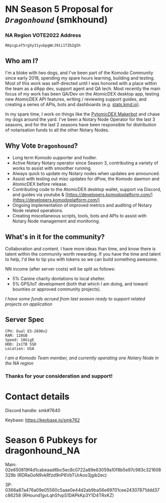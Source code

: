 # NN Season 5 Proposal for *`Dragonhound`* (smkhound)

### NA Region VOTE2022 Address
```
RKpigLeT5rgXy31yubpgWcJ91i1TZbZg5h
```

## Who am I?
I'm a bloke with two dogs, and I've been part of the Komodo Community since early 2018, spending my spare hours learning, building and testing.
Most of this work was self-directed until I was honored with a place within the team as a dApp dev, support agent and QA tech.
Most recently the main focus of my work has been QA/Dev on the AtomicDEX desktop app, testing new AtomicDEX API features, writing / reviewing support guides, and 
creating a series of APIs, bots and dashboards (e.g. [stats.kmd.io](http://stats.kmd.io)).

In my spare time, I work on things like the [PytomicDEX Makerbot](https://github.com/smk762/pytomicDEX_makerbot) and chase my dogs around the yard.
I've been a Notary Node Operator for the last 3 seasons, and for the last 2 seasons have been responsible for distribution of notarisation funds to all the other Notary Nodes.

## Why Vote `Dragonhound`?
- Long term Komodo supporter and hodler. 
- Active Notary Notary operator since Season 3, contributing a variety of works to assist with smoother running.
- Always quick to update my Notary nodes when updates are announced.
- Assist with testing out misc updates for dPow, the Komodo daemon and AtomicDEX before release.
- Contributing code to the AtomicDEX desktop wallet, support via Discord, and guides via youtube & [https://developers.komodoplatform.com/](https://developers.komodoplatform.com/)
- Ongoing implementation of improved metrics and auditing of Notary Node related operations.
- Creating miscellaneous scripts, tools, bots and APIs to assist with Notary Node management and monitoring.


## What's in it for the community? ##
Collaboration and content. I have more ideas than time, and know there is talent within the community worth rewarding. If you have the time and talent to help, I'd like to tip you with tokens so we can build something awesome.

NN income (after server costs) will be split as follows:
- 5% Canine charity dontations to local shelter.
- 5% GPS/IoT development (both that which I am doing, and toward bounties or approved community projects).

_I have some funds acrued from last season ready to support related projects on application_

## Server Spec
```
CPU: Dual E5-2690v2
RAM: 128GB
Speed: 10GigE
HDD: 2x1TB SSD
Location: USA
```
_I am a Komodo Team member, and currently operating one Notary Node in the NA region_

### Thanks for your consideration and support!

# Contact details
Discord handle: smk#7640

Keybase: https://keybase.io/smk762

# Season 6 Pubkeys for dragonhound_NA #

Main: 02e650819f4d1cabeaad6bc5ec8c0722a89e63059a10f8b5e97c983c321608329b (RDRaGoN9vkRfzd9nP6VbTUrAoo3jgib2ec)

3P: 0366a87a476a09e05560c5aae0e44d2ab9ba56e69701cee24307871ddd37c86258 (RHound1gvLqhSfvpS1DAPkKp3Y1D4TRxKZ)


